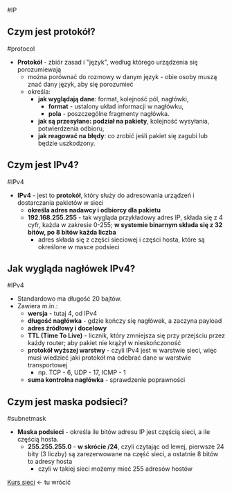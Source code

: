 #IP 

## Czym jest protokół?
#protocol
- **Protokół** - zbiór zasad i "język", według którego urządzenia się porozumiewają
	- można porównać do rozmowy w danym język - obie osoby muszą znać dany język, aby się porozumieć
	- określa:
		- **jak wyglądają dane**: format, kolejność pól, nagłówki,
			- **format** - ustalony układ informacji w nagłówku,
			- **pola** - poszczególne fragmenty nagłówka.
		- **jak są przesyłane: podział na pakiety**, kolejność wysyłania, potwierdzenia odbioru,
		- **jak reagować na błędy**: co zrobić jeśli pakiet się zagubi lub będzie uszkodzony.

## Czym jest IPv4?
#IPv4
- **IPv4** - jest to **protokół**, który służy do adresowania urządzeń i dostarczania pakietów w sieci
	- **określa adres nadawcy i odbiorcy dla pakietu**
	- **192.168.255.255** - tak wygląda przykładowy adres IP, składa się z 4 cyfr, każda w zakresie 0-255; **w systemie binarnym składa się z 32 bitów, po 8 bitów każda liczba**
		- adres składa się z części sieciowej i części hosta, które są określone w masce podsieci

## Jak wygląda nagłówek IPv4?
#IPv4 
- Standardowo ma długość 20 bajtów.
- Zawiera m.in.:
	- **wersja** - tutaj 4, od IPv4
	- **długość nagłówka** - gdzie kończy się nagłówek, a zaczyna payload
	- **adres źródłowy i docelowy**
	- **TTL (Time To Live)** - licznik, który zmniejsza się przy przejściu przez każdy router; aby pakiet nie krążył w nieskończoność
	- **protokół wyższej warstwy** - czyli IPv4 jest w warstwie sieci, więc musi wiedzieć jaki protokół ma odebrać dane w warstwie transportowej
		- np. TCP - 6, UDP - 17, ICMP - 1
	- **suma kontrolna nagłówka** - sprawdzenie poprawności

## Czym jest maska podsieci?
#subnetmask
- **Maska podsieci** - określa ile bitów adresu IP jest częścią sieci, a ile częścią hosta.
	- **255.255.255.0** - **w skrócie /24**, czyli czytając od lewej, pierwsze 24 bity (3 liczby) są zarezerwowane na część sieci, a ostatnie 8 bitów to adresy hosta
		- czyli w takiej sieci możemy mieć 255 adresów hostów






[Kurs sieci](https://www.youtube.com/watch?v=_YsT8IGVxAs&list=PLpUS2q-4L9xx9P1SzadLKXGEY30yhVqYu&index=6) <- tu wrócić